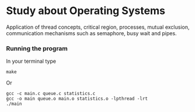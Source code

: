 # Study about Operating Systems 
Application of thread concepts, critical region, processes, mutual exclusion, communication mechanisms such as semaphore, busy wait and pipes.

### Running the program 

<p>
In your terminal type 

```make``` 
 
 Or

```
gcc -c main.c queue.c statistics.c
gcc -o main queue.o main.o statistics.o -lpthread -lrt
./main
```
</p>
